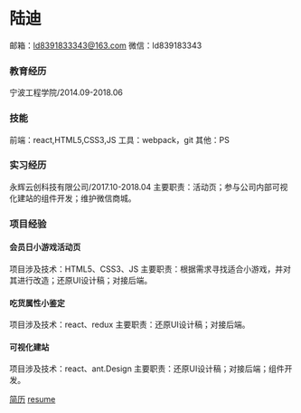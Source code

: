 # 陆迪
邮箱：ld8391833343@163.com
微信：ld839183343



### 教育经历

宁波工程学院/2014.09-2018.06

### 技能

前端：react,HTML5,CSS3,JS
工具：webpack，git
其他：PS

### 实习经历

永辉云创科技有限公司/2017.10-2018.04
主要职责：活动页；参与公司内部可视化建站的组件开发；维护微信商城。

### 项目经验

#### 会员日小游戏活动页
项目涉及技术：HTML5、CSS3、JS
主要职责：根据需求寻找适合小游戏，并对其进行改造；还原UI设计稿；对接后端。

#### 吃货属性小鉴定
项目涉及技术：react、redux
主要职责：还原UI设计稿；对接后端。

#### 可视化建站
项目涉及技术：react、ant.Design
主要职责：还原UI设计稿；对接后端；组件开发。


[简历](https://sarusama.github.io/resume/html/resume.html)
[resume](https://sarusama.github.io/resume/html/resume_english.html)

